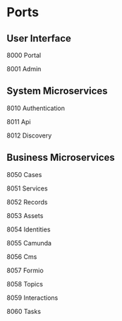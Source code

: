 # Ports

## User Interface

8000 Portal

8001 Admin

## System Microservices

8010 Authentication

8011 Api

8012 Discovery

## Business Microservices

8050 Cases

8051 Services

8052 Records

8053 Assets

8054 Identities

8055 Camunda

8056 Cms

8057 Formio

8058 Topics

8059 Interactions

8060 Tasks
